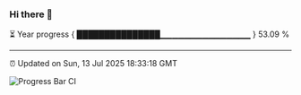 ### Hi there 👋

⏳ Year progress { ███████████████▁▁▁▁▁▁▁▁▁▁▁▁▁▁▁ } 53.09 %

---

⏰ Updated on Sun, 13 Jul 2025 18:33:18 GMT

![Progress Bar CI](https://github.com/ZhaoGui/ZhaoGui/workflows/Progress%20Bar%20CI/badge.svg)
